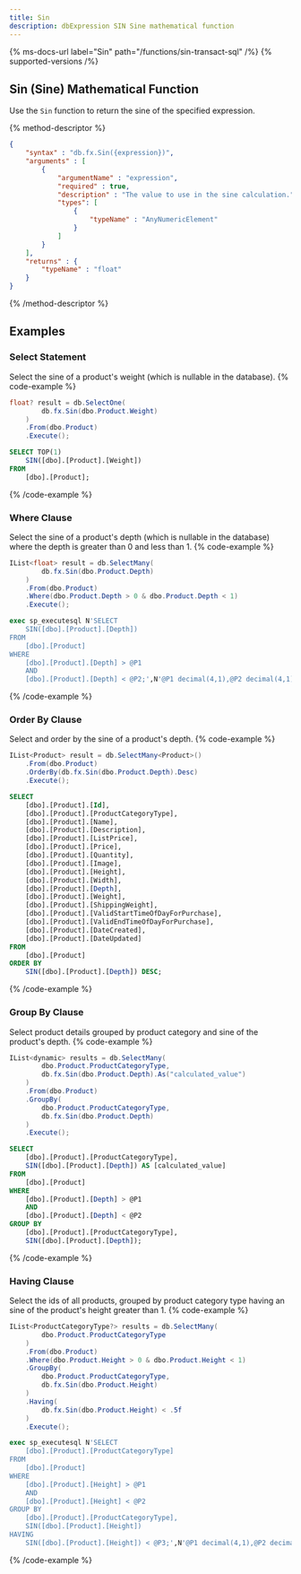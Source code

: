 ```yaml
---
title: Sin
description: dbExpression SIN Sine mathematical function
---
```


{% ms-docs-url label="Sin" path="/functions/sin-transact-sql" /%}
{% supported-versions /%}

## Sin (Sine) Mathematical Function

Use the `Sin` function to return the sine of the specified expression.

{% method-descriptor %}
```json
{
    "syntax" : "db.fx.Sin({expression})",
    "arguments" : [
        {
            "argumentName" : "expression",
            "required" : true, 
			"description" : "The value to use in the sine calculation.",
            "types": [
                { 
                    "typeName" : "AnyNumericElement"
                }
            ]
        }
    ],
	"returns" : {
		"typeName" : "float"
	}
}
```
{% /method-descriptor %}

## Examples
### Select Statement
Select the sine of a product's weight (which is nullable in the database).
{% code-example %}
```csharp
float? result = db.SelectOne(
        db.fx.Sin(dbo.Product.Weight)
    )
    .From(dbo.Product)
    .Execute();
```
```sql
SELECT TOP(1)
	SIN([dbo].[Product].[Weight])
FROM
	[dbo].[Product];
```
{% /code-example %}

### Where Clause
Select the sine of a product's depth (which is nullable in the database) where the depth is greater than 0 and less than 1.
{% code-example %}
```csharp
IList<float> result = db.SelectMany(
        db.fx.Sin(dbo.Product.Depth)
    )
    .From(dbo.Product)
    .Where(dbo.Product.Depth > 0 & dbo.Product.Depth < 1)
    .Execute();
```
```sql
exec sp_executesql N'SELECT
	SIN([dbo].[Product].[Depth])
FROM
	[dbo].[Product]
WHERE
	[dbo].[Product].[Depth] > @P1
	AND
	[dbo].[Product].[Depth] < @P2;',N'@P1 decimal(4,1),@P2 decimal(4,1)',@P1=0.0,@P2=1.0
```
{% /code-example %}

### Order By Clause
Select and order by the sine of a product's depth.
{% code-example %}
```csharp
IList<Product> result = db.SelectMany<Product>()
    .From(dbo.Product)
    .OrderBy(db.fx.Sin(dbo.Product.Depth).Desc)
    .Execute();
```
```sql
SELECT
	[dbo].[Product].[Id],
	[dbo].[Product].[ProductCategoryType],
	[dbo].[Product].[Name],
	[dbo].[Product].[Description],
	[dbo].[Product].[ListPrice],
	[dbo].[Product].[Price],
	[dbo].[Product].[Quantity],
	[dbo].[Product].[Image],
	[dbo].[Product].[Height],
	[dbo].[Product].[Width],
	[dbo].[Product].[Depth],
	[dbo].[Product].[Weight],
	[dbo].[Product].[ShippingWeight],
	[dbo].[Product].[ValidStartTimeOfDayForPurchase],
	[dbo].[Product].[ValidEndTimeOfDayForPurchase],
	[dbo].[Product].[DateCreated],
	[dbo].[Product].[DateUpdated]
FROM
	[dbo].[Product]
ORDER BY
	SIN([dbo].[Product].[Depth]) DESC;
```
{% /code-example %}

### Group By Clause
Select product details grouped by product
category and sine of the product's depth.
{% code-example %}
```csharp
IList<dynamic> results = db.SelectMany(
        dbo.Product.ProductCategoryType,
        db.fx.Sin(dbo.Product.Depth).As("calculated_value")
    )
    .From(dbo.Product)
    .GroupBy(
        dbo.Product.ProductCategoryType,
        db.fx.Sin(dbo.Product.Depth)
    )
    .Execute();
```
```sql
SELECT
	[dbo].[Product].[ProductCategoryType],
	SIN([dbo].[Product].[Depth]) AS [calculated_value]
FROM
	[dbo].[Product]
WHERE
	[dbo].[Product].[Depth] > @P1
	AND
	[dbo].[Product].[Depth] < @P2
GROUP BY
	[dbo].[Product].[ProductCategoryType],
	SIN([dbo].[Product].[Depth]);
```
{% /code-example %}

### Having Clause
Select the ids of all products, grouped by product
category type having an sine of the product's height greater than 1.
{% code-example %}
```csharp
IList<ProductCategoryType?> results = db.SelectMany(
        dbo.Product.ProductCategoryType
    )
    .From(dbo.Product)
    .Where(dbo.Product.Height > 0 & dbo.Product.Height < 1)
    .GroupBy(
        dbo.Product.ProductCategoryType,
        db.fx.Sin(dbo.Product.Height)
    )
    .Having(
        db.fx.Sin(dbo.Product.Height) < .5f
    )
    .Execute();
```
```sql
exec sp_executesql N'SELECT
	[dbo].[Product].[ProductCategoryType]
FROM
	[dbo].[Product]
WHERE
	[dbo].[Product].[Height] > @P1
	AND
	[dbo].[Product].[Height] < @P2
GROUP BY
	[dbo].[Product].[ProductCategoryType],
	SIN([dbo].[Product].[Height])
HAVING
	SIN([dbo].[Product].[Height]) < @P3;',N'@P1 decimal(4,1),@P2 decimal(4,1),@P3 real',@P1=0.0,@P2=1.0,@P3=0.5
```
{% /code-example %}

